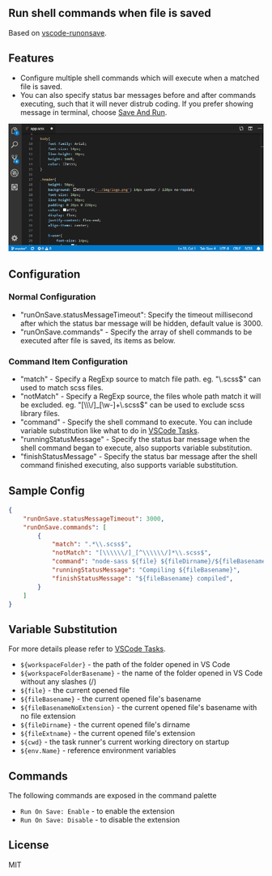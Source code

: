 ## Run shell commands when file is saved

Based on [vscode-runonsave](https://github.com/emeraldwalk/vscode-runonsave).


## Features

- Configure multiple shell commands which will execute when a matched file is saved.
- You can also specify status bar messages before and after commands executing, such that it will never distrub coding. If you prefer showing message in terminal, choose [Save And Run](https://github.com/wk-j/vscode-save-and-run).

![example](images/example.gif)


## Configuration

### Normal Configuration

- "runOnSave.statusMessageTimeout": Specify the timeout millisecond after which the status bar message will be hidden, default value is 3000.
- "runOnSave.commands" - Specify the array of shell commands to be executed after file is saved, its items as below.


### Command Item Configuration

- "match" - Specify a RegExp source to match file path. eg. \"\\.scss$\" can used to match scss files.
- "notMatch" - Specify a RegExp source, the files whole path match it will be excluded. eg. \"[\\\\\\/]_[\\w-]+\\.scss$\" can be used to exclude scss library files.
- "command" - Specify the shell command to execute. You can include variable substitution like what to do in [VSCode Tasks](https://code.visualstudio.com/docs/editor/tasks#_variable-substitution).
- "runningStatusMessage" - Specify the status bar message when the shell command began to execute, also supports variable substitution.
- "finishStatusMessage" - Specify the status bar message after the shell command finished executing, also supports variable substitution.


## Sample Config

```json
{
    "runOnSave.statusMessageTimeout": 3000,
    "runOnSave.commands": [
        {
            "match": ".*\\.scss$",
            "notMatch": "[\\\\\\/]_[^\\\\\\/]*\\.scss$",
            "command": "node-sass ${file} ${fileDirname}/${fileBasenameNoExtension}.css",
            "runningStatusMessage": "Compiling ${fileBasename}",
            "finishStatusMessage": "${fileBasename} compiled",
        }
    ]
}
```


## Variable Substitution

For more details please refer to [VSCode Tasks](https://code.visualstudio.com/docs/editor/tasks#_variable-substitution).

 - `${workspaceFolder}` - the path of the folder opened in VS Code
 - `${workspaceFolderBasename}` - the name of the folder opened in VS Code without any slashes (/)
 - `${file}` - the current opened file
 - `${fileBasename}` - the current opened file's basename
 - `${fileBasenameNoExtension}` - the current opened file's basename with no file extension
 - `${fileDirname}` - the current opened file's dirname
 - `${fileExtname}` - the current opened file's extension
 - `${cwd}` - the task runner's current working directory on startup
 - `${env.Name}` - reference environment variables



## Commands

The following commands are exposed in the command palette

- `Run On Save: Enable` - to enable the extension
- `Run On Save: Disable` - to disable the extension


## License

MIT